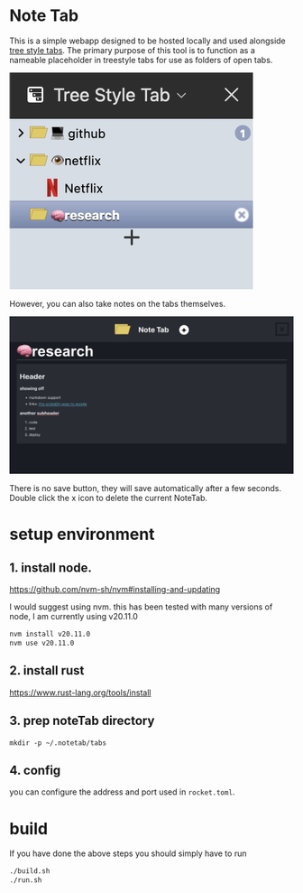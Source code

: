 # Note Tab
This is a simple webapp designed to be hosted locally and used alongside [tree style tabs](https://github.com/piroor/treestyletab).
The primary purpose of this tool is to function as a nameable placeholder in treestyle tabs for use as folders of open tabs.

![folder view](/z_demo/folderView.png)

However, you can also take notes on the tabs themselves.

![note tab page](/z_demo/noteTabPage.png)

There is no save button, they will save automatically after a few seconds.  Double click the x icon to delete the current NoteTab.

# setup environment
## 1. install node. 
https://github.com/nvm-sh/nvm#installing-and-updating

I would suggest using nvm.
this has been tested with many versions of node, I am currently using v20.11.0
```
nvm install v20.11.0
nvm use v20.11.0
```
## 2. install rust
https://www.rust-lang.org/tools/install


## 3. prep noteTab directory
```
mkdir -p ~/.notetab/tabs
```

## 4. config
you can configure the address and port used in `rocket.toml`.

# build
If you have done the above steps you should simply have to run
```
./build.sh
./run.sh
```
